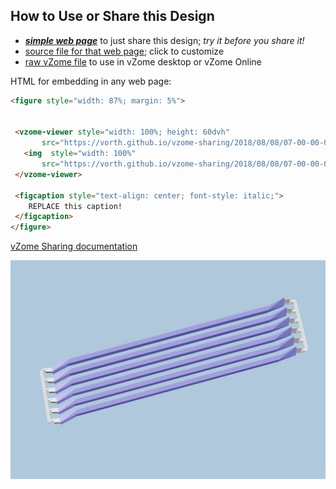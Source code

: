 
## How to Use or Share this Design

 - [***simple web page***](<https://vorth.github.io/vzome-sharing/2018/08/08/07-00-00-000Z-6-long-lavender-stronger/>) to just share this design; *try it before you share it!*
 - [source file for that web page](<https://github.com/vorth/vzome-sharing/edit/main/2018/08/08/07-00-00-000Z-6-long-lavender-stronger/index.md>); click to customize
 - [raw vZome file](<https://raw.githubusercontent.com/vorth/vzome-sharing/main/2018/08/08/07-00-00-000Z-6-long-lavender-stronger/6-long-lavender-stronger.vZome>) to use in vZome desktop or vZome Online
 
 HTML for embedding in any web page:
 ```html
<figure style="width: 87%; margin: 5%">
  
  
  <vzome-viewer style="width: 100%; height: 60dvh" 
        src="https://vorth.github.io/vzome-sharing/2018/08/08/07-00-00-000Z-6-long-lavender-stronger/6-long-lavender-stronger.vZome" >
    <img  style="width: 100%"
        src="https://vorth.github.io/vzome-sharing/2018/08/08/07-00-00-000Z-6-long-lavender-stronger/6-long-lavender-stronger.png" >
  </vzome-viewer>

  <figcaption style="text-align: center; font-style: italic;">
     REPLACE this caption!
  </figcaption>
</figure>

 ```

[vZome Sharing documentation](https://vzome.github.io/vzome/sharing.html#how-it-works)

![Image](<6-long-lavender-stronger.png>)

